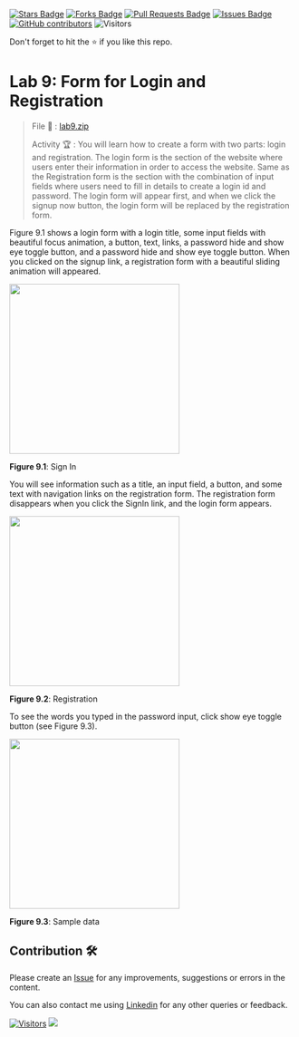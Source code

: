 <a href="https://github.com/drshahizan/learn-php/stargazers"><img src="https://img.shields.io/github/stars/drshahizan/learn-php" alt="Stars Badge"/></a>
<a href="https://github.com/drshahizan/learn-php/network/members"><img src="https://img.shields.io/github/forks/drshahizan/learn-php" alt="Forks Badge"/></a>
<a href="https://github.com/drshahizan/learn-php/pulls"><img src="https://img.shields.io/github/issues-pr/drshahizan/learn-php" alt="Pull Requests Badge"/></a>
<a href="https://github.com/drshahizan/learn-php/issues"><img src="https://img.shields.io/github/issues/drshahizan/learn-php" alt="Issues Badge"/></a>
<a href="https://github.com/drshahizan/learn-php/graphs/contributors"><img alt="GitHub contributors" src="https://img.shields.io/github/contributors/drshahizan/learn-php?color=2b9348"></a>
![Visitors](https://api.visitorbadge.io/api/visitors?path=https%3A%2F%2Fgithub.com%2Fdrshahizan%2Flearn-php&labelColor=%23d9e3f0&countColor=%23697689&style=flat)

Don't forget to hit the :star: if you like this repo.

# Lab 9: Form for Login and Registration

> File 📁 : [lab9.zip](./download/lab9.zip?raw=true)
> 
> Activity 🏆 :
> You will learn how to create a form with two parts: login and registration. The login form is the section of the website where users enter their information in order to access the website. Same as the Registration form is the section with the combination of input fields where users need to fill in details to create a login id and password. The login form will appear first, and when we click the signup now button, the login form will be replaced by the registration form.
> 

Figure 9.1 shows a login form with a login title, some input fields with beautiful focus animation, a button, text, links, a password hide and show eye toggle button, and a password hide and show eye toggle button. When you clicked on the signup link, a registration form with a beautiful sliding animation will appeared.

<img src="./download/l9int-a.png" width="300" />

**Figure 9.1**: Sign In

You will see information such as a title, an input field, a button, and some text with navigation links on the registration form. The registration form disappears when you click the SignIn link, and the login form appears.

<img src="./download/l9int-b.png" width="300" />

**Figure 9.2**: Registration

To see the words you typed in the password input, click show eye toggle button (see Figure 9.3).

<img src="./download/l9int-c.png" width="300" />

**Figure 9.3**: Sample data

## Contribution 🛠️
Please create an [Issue](https://github.com/drshahizan/learn-php/issues) for any improvements, suggestions or errors in the content.

You can also contact me using [Linkedin](https://www.linkedin.com/in/drshahizan/) for any other queries or feedback.

[![Visitors](https://api.visitorbadge.io/api/visitors?path=https%3A%2F%2Fgithub.com%2Fdrshahizan&labelColor=%23697689&countColor=%23555555&style=plastic)](https://visitorbadge.io/status?path=https%3A%2F%2Fgithub.com%2Fdrshahizan)
![](https://hit.yhype.me/github/profile?user_id=81284918)

